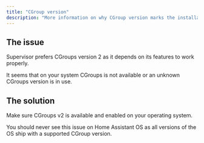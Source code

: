 ```yaml
---
title: "CGroup version"
description: "More information on why CGroup version marks the installation as unsupported."
---
```


## The issue

Supervisor prefers CGroups version 2 as it depends on its features to work properly.

It seems that on your system CGroups is not available or an unknown CGroups version is in use.

## The solution

Make sure CGroups v2 is available and enabled on your operating system.

You should never see this issue on Home Assistant OS as all versions of the OS
ship with a supported CGroup version.
